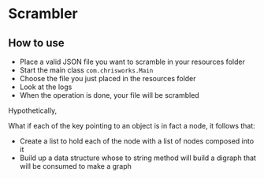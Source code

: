 # Scrambler

## How to use

- Place a valid JSON file you want to scramble in your resources folder
- Start the main class `com.chrisworks.Main`
- Choose the file you just placed in the resources folder
- Look at the logs
- When the operation is done, your file will be scrambled

Hypothetically,

What if each of the key pointing to an object is in fact a node, it follows that:
- Create a list to hold each of the node with a list of nodes composed into it
- Build up a data structure whose to string method will build a digraph that will be consumed to make a graph

